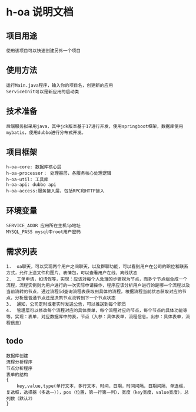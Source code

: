 # h-oa 说明文档
## 项目用途
    使用该项目可以快速创建另外一个项目

## 使用方法
    运行Main.java程序，输入你的项目名，创建新的应用
    ServiceInit可以是新应用的启动类

## 技术准备
    后端服务拟采用java，其中jdk版本基于17进行开发，使用springboot框架，数据库使用mybatis，使用dubbo进行分布式开发。

## 项目框架
    h-oa-core: 数据库核心层
    h-oa-processor： 处理器层，各服务核心处理逻辑
    h-oa-util: 工具库
    h-oa-api: dubbo api
    h-oa-access:服务接入层，包括RPC和HTTP接入

## 环境变量
    SERVICE_ADDR 应用所在主机ip地址
    MYSQL_PASS mysql中root用户密码

## 需求列表
    1.	oa聊天，可以实现两个用户之间聊天，以及群聊功能，可以看到用户在公司的职位和联系方式，允许上送文件和图片、表情包，可以查看用户在线、离线状态
    2.	工单申请，如请假等，实现：应该对每个人处理的步骤视为节点，而多个节点组合成一个流程，流程实例则为用户进行的一次实际申请操作，程序应该分析用户进行的是哪一个流程以及当前流转的节点，通过流程id查询流程表获取到具体的流程，根据流程当前状态获取对应的节点，分析是普通节点还是决策节点流转到下一个节点状态
    3.	通知，公司定时或者实时发送公告，可以推送到每个职员
    4.	管理层可以修改每个流程对应的具体表单，每个流程对应的节点，每个节点的具体功能等等。实现：表单，对应数据库中的表，节点（入参：具体表单，流程信息。出参：具体表单，流程信息）

## todo
    数据库创建
    流程分析程序
    节点分析程序
    表单的结构
    {
        key,value,type(单行文本，多行文本，时间，日期，时间间隔，日期间隔，单选框，复选框，选择器（多选一）)，pos（位置，第一行第一列），宽度（key宽度，value宽度），总列数（默认2）
    }